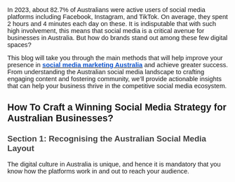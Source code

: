 <p><span style="font-size:11.0pt;font-family:Arial,sans-serif;">In 2023, about 82.7% of Australians were active users of social media platforms including Facebook, Instagram, and TikTok. On average, they spent 2 hours and 4 minutes each day on these. It is indisputable that with such high involvement, this means that social media is a critical avenue for businesses in Australia. But how do brands stand out among these few digital spaces?</span></p>
<p><span style="font-size:11.0pt;font-family:Arial,sans-serif;">This blog will take you through the main methods that will help improve your presence in&nbsp;</span><a href="https://www.elsner.com.au/services/social-media-marketing/"><strong><u><span style="color:#1155cc;font-size:11.0pt;font-family:Arial,sans-serif;">social media marketing Australia</span></u></strong></a><span style="font-size:11.0pt;font-family:Arial,sans-serif;">&nbsp;and achieve greater success. From understanding the Australian social media landscape to crafting engaging content and fostering community, we&rsquo;ll provide actionable insights that can help your business thrive in the competitive social media ecosystem.</span></p>
<h2><strong><span style="font-size:16.0pt;font-family:Arial,sans-serif;">How To Craft a Winning Social Media Strategy for Australian Businesses?</span></strong></h2>
<h3><strong><span style="color:#434343;font-size:14.0pt;font-family:Arial,sans-serif;">Section 1: Recognising the Australian Social Media Layout</span></strong></h3>
<p><span style="font-size:11.0pt;font-family:Arial,sans-serif;">The digital culture in Australia is unique, and hence it is mandatory that you know how the platforms work in and out to reach your audience.</span></p>
